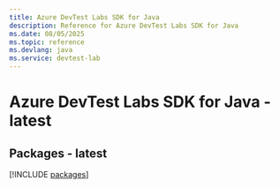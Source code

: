 ```yaml
---
title: Azure DevTest Labs SDK for Java
description: Reference for Azure DevTest Labs SDK for Java
ms.date: 08/05/2025
ms.topic: reference
ms.devlang: java
ms.service: devtest-lab
---
```

# Azure DevTest Labs SDK for Java - latest
## Packages - latest
[!INCLUDE [packages](devtest-labs-index.md)]